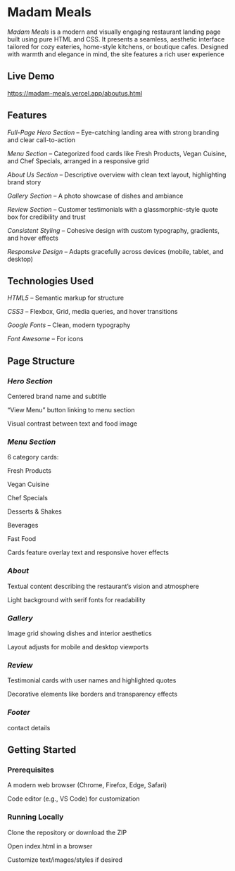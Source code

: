 # Madam Meals

*Madam Meals* is a modern and visually engaging restaurant landing page built using pure HTML and CSS. It presents a seamless, aesthetic interface tailored for cozy eateries, home-style kitchens, or boutique cafes. Designed with warmth and elegance in mind, the site features a rich user experience 

## Live Demo
 https://madam-meals.vercel.app/aboutus.html

## Features
*Full-Page Hero Section* – Eye-catching landing area with strong branding and clear call-to-action

*Menu Section* – Categorized food cards like Fresh Products, Vegan Cuisine, and Chef Specials, arranged in a responsive grid

*About Us Section* – Descriptive overview with clean text layout, highlighting brand story 

*Gallery Section* – A photo showcase of dishes and ambiance 

*Review Section* – Customer testimonials with a glassmorphic-style quote box for credibility and trust

*Consistent Styling* – Cohesive design with custom typography, gradients, and hover effects

*Responsive Design* – Adapts gracefully across devices (mobile, tablet, and desktop)

## Technologies Used
*HTML5* – Semantic markup for structure

*CSS3* – Flexbox, Grid, media queries, and hover transitions

*Google Fonts* – Clean, modern typography

*Font Awesome*  – For icons

## Page Structure

 ### *Hero Section*
   
Centered brand name and subtitle

“View Menu” button linking to menu section

Visual contrast between text and food image

 ### *Menu Section*
   
6 category cards:

Fresh Products

Vegan Cuisine

Chef Specials

Desserts & Shakes

Beverages

Fast Food

Cards feature overlay text and responsive hover effects

### *About*

Textual content describing the restaurant’s vision and atmosphere

Light background with serif fonts for readability

### *Gallery*

Image grid showing dishes and interior aesthetics

Layout adjusts for mobile and desktop viewports

### *Review*
   
Testimonial cards with user names and highlighted quotes

Decorative elements like borders and transparency effects

### *Footer*
   
contact details

## Getting Started

### Prerequisites
A modern web browser (Chrome, Firefox, Edge, Safari)

Code editor (e.g., VS Code) for customization

### Running Locally
Clone the repository or download the ZIP

Open index.html in a browser

Customize text/images/styles if desired





